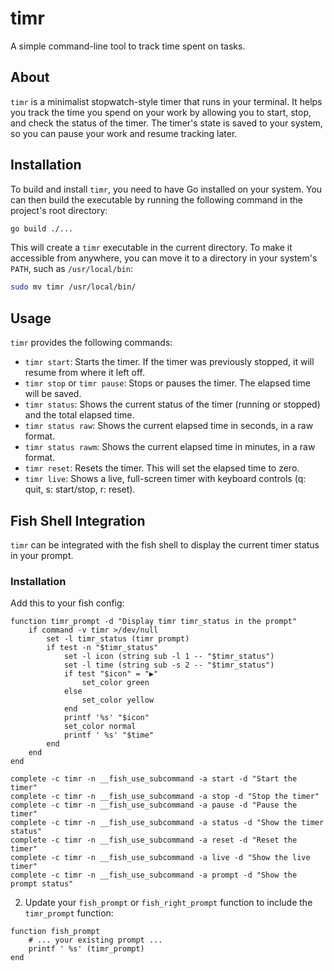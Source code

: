 # timr

A simple command-line tool to track time spent on tasks.

## About

`timr` is a minimalist stopwatch-style timer that runs in your terminal. It helps you track the time you spend on your work by allowing you to start, stop, and check the status of the timer. The timer's state is saved to your system, so you can pause your work and resume tracking later.

## Installation

To build and install `timr`, you need to have Go installed on your system. You can then build the executable by running the following command in the project's root directory:

```bash
go build ./...
```

This will create a `timr` executable in the current directory. To make it accessible from anywhere, you can move it to a directory in your system's `PATH`, such as `/usr/local/bin`:

```bash
sudo mv timr /usr/local/bin/
```

## Usage

`timr` provides the following commands:

*   `timr start`: Starts the timer. If the timer was previously stopped, it will resume from where it left off.
*   `timr stop` or `timr pause`: Stops or pauses the timer. The elapsed time will be saved.
*   `timr status`: Shows the current status of the timer (running or stopped) and the total elapsed time.
*   `timr status raw`: Shows the current elapsed time in seconds, in a raw format.
*   `timr status rawm`: Shows the current elapsed time in minutes, in a raw format.
*   `timr reset`: Resets the timer. This will set the elapsed time to zero.
*   `timr live`: Shows a live, full-screen timer with keyboard controls (q: quit, s: start/stop, r: reset).

## Fish Shell Integration

`timr` can be integrated with the fish shell to display the current timer status in your prompt.

### Installation

Add this to your fish config:

```fish
function timr_prompt -d "Display timr timr_status in the prompt"
    if command -v timr >/dev/null
        set -l timr_status (timr prompt)
        if test -n "$timr_status"
            set -l icon (string sub -l 1 -- "$timr_status")
            set -l time (string sub -s 2 -- "$timr_status")
            if test "$icon" = "▶"
                set_color green
            else
                set_color yellow
            end
            printf '%s' "$icon"
            set_color normal
            printf ' %s' "$time"
        end
    end
end

complete -c timr -n __fish_use_subcommand -a start -d "Start the timer"
complete -c timr -n __fish_use_subcommand -a stop -d "Stop the timer"
complete -c timr -n __fish_use_subcommand -a pause -d "Pause the timer"
complete -c timr -n __fish_use_subcommand -a status -d "Show the timer status"
complete -c timr -n __fish_use_subcommand -a reset -d "Reset the timer"
complete -c timr -n __fish_use_subcommand -a live -d "Show the live timer"
complete -c timr -n __fish_use_subcommand -a prompt -d "Show the prompt status"
```

2.  Update your `fish_prompt` or `fish_right_prompt` function to include the `timr_prompt` function:

```fish
function fish_prompt
    # ... your existing prompt ...
    printf ' %s' (timr_prompt)
end
```
